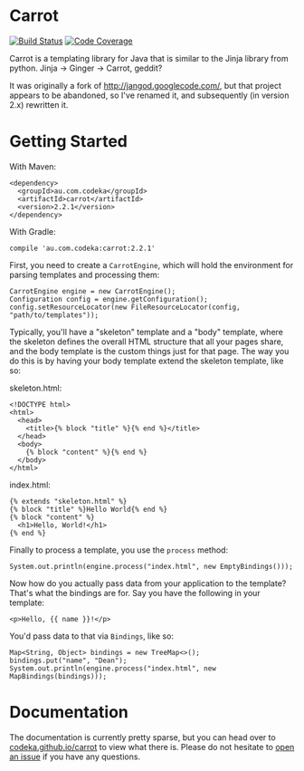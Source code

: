 Carrot
======

[![Build Status](https://travis-ci.org/codeka/carrot.svg?branch=master)](https://travis-ci.org/codeka/carrot)
[![Code Coverage](https://img.shields.io/codecov/c/github/codeka/carrot/master.svg)](https://codecov.io/github/codeka/carrot?branch=master)

Carrot is a templating library for Java that is similar to the Jinja library from python. Jinja -> Ginger -> Carrot,
geddit?

It was originally a fork of http://jangod.googlecode.com/, but that project appears to be abandoned, so I've renamed it,
and subsequently (in version 2.x) rewritten it.

Getting Started
===============

With Maven:

    <dependency>
      <groupId>au.com.codeka</groupId>
      <artifactId>carrot</artifactId>
      <version>2.2.1</version>
    </dependency>

With Gradle:

    compile 'au.com.codeka:carrot:2.2.1'

First, you need to create a `CarrotEngine`, which will hold the environment for parsing templates and processing them:

    CarrotEngine engine = new CarrotEngine();
    Configuration config = engine.getConfiguration();
    config.setResourceLocator(new FileResourceLocator(config, "path/to/templates"));

Typically, you'll have a "skeleton" template and a "body" template, where the skeleton defines the overall HTML
structure that all your pages share, and the body template is the custom things just for that page. The way you do this
is by having your body template extend the skeleton template, like so:

skeleton.html:

    <!DOCTYPE html>
    <html>
      <head>
        <title>{% block "title" %}{% end %}</title>
      </head>
      <body>
        {% block "content" %}{% end %}
      </body>
    </html>

index.html:

    {% extends "skeleton.html" %}
    {% block "title" %}Hello World{% end %}
    {% block "content" %}
      <h1>Hello, World!</h1>
    {% end %}

Finally to process a template, you use the `process` method:

    System.out.println(engine.process("index.html", new EmptyBindings()));

Now how do you actually pass data from your application to the template? That's what the bindings are for. Say you have
the following in your template:

    <p>Hello, {{ name }}!</p>

You'd pass data to that via `Bindings`, like so:

    Map<String, Object> bindings = new TreeMap<>();
    bindings.put("name", "Dean");
    System.out.println(engine.process("index.html", new MapBindings(bindings)));

Documentation
=============

The documentation is currently pretty sparse, but you can head over to
[codeka.github.io/carrot](http://codeka.github.io/carrot/) to view what there is. Please do not hesitate to
[open an issue](https://github.com/codeka/carrot/issues/new) if you have any questions.
